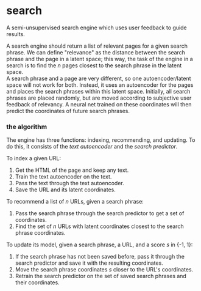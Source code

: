 # search

A semi-unsupervised search engine which uses user feedback to guide results.

A search engine should return a list of relevant pages for a given search phrase. We can define "relevance" as the distance between the search phrase and the page in a latent space; this way, the task of the engine in a search is to find the *n* pages closest to the search phrase in the latent space.  
A search phrase and a page are very different, so one autoencoder/latent space will not work for both. Instead, it uses an autoencoder for the pages and places the search phrases within this latent space. Initially, all search phrases are placed randomly, but are moved according to subjective user feedback of relevancy. A neural net trained on these coordinates will then predict the coordinates of future search phrases.

### the algorithm

The engine has three functions: indexing, recommending, and updating. To do this, it consists of the *text autoencoder* and the *search predictor*.

To index a given URL:

1. Get the HTML of the page and keep any text.
2. Train the text autoencoder on the text.
3. Pass the text through the text autoencoder.
4. Save the URL and its latent coordinates.

To recommend a list of *n* URLs, given a search phrase:

1. Pass the search phrase through the search predictor to get a set of coordinates.
2. Find the set of *n* URLs with latent coordinates closest to the search phrase coordinates.

To update its model, given a search phrase, a URL, and a score *s* in {-1, 1}:

1. If the search phrase has not been saved before, pass it through the search predictor and save it with the resulting coordinates.
2. Move the search phrase coordinates *s* closer to the URL's coordinates.
3. Retrain the search predictor on the set of saved search phrases and their coordinates.
